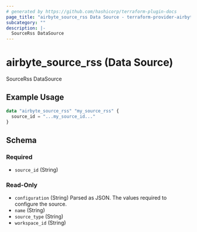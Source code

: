 ```yaml
---
# generated by https://github.com/hashicorp/terraform-plugin-docs
page_title: "airbyte_source_rss Data Source - terraform-provider-airbyte"
subcategory: ""
description: |-
  SourceRss DataSource
---
```


# airbyte_source_rss (Data Source)

SourceRss DataSource

## Example Usage

```terraform
data "airbyte_source_rss" "my_source_rss" {
  source_id = "...my_source_id..."
}
```

<!-- schema generated by tfplugindocs -->
## Schema

### Required

- `source_id` (String)

### Read-Only

- `configuration` (String) Parsed as JSON.
The values required to configure the source.
- `name` (String)
- `source_type` (String)
- `workspace_id` (String)


